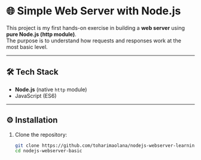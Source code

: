 # 🌐 Simple Web Server with Node.js

This project is my first hands-on exercise in building a **web server** using **pure Node.js (http module)**.  
The purpose is to understand how requests and responses work at the most basic level.

---

## 🛠️ Tech Stack

- **Node.js** (native `http` module)
- JavaScript (ES6)

---

## ⚙️ Installation

1. Clone the repository:
   ```bash
   git clone https://github.com/toharimaolana/nodejs-webserver-learning-journey
   cd nodejs-webserver-basic
